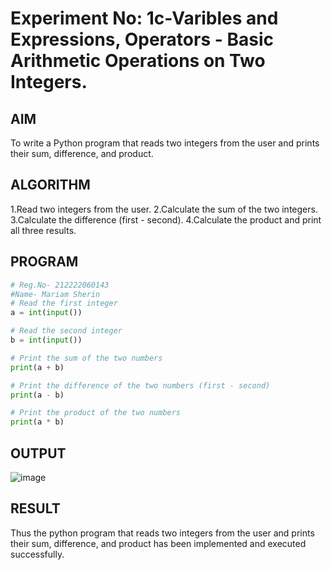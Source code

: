 # Experiment No: 1c-Varibles and Expressions, Operators - Basic Arithmetic Operations on Two Integers.

## AIM
To write a Python program that reads two integers from the user and prints their sum, difference, and product.

## ALGORITHM
1.Read two integers from the user.
2.Calculate the sum of the two integers.
3.Calculate the difference (first - second).
4.Calculate the product and print all three results.

## PROGRAM
```python
# Reg.No- 212222060143
#Name- Mariam Sherin
# Read the first integer
a = int(input())

# Read the second integer
b = int(input())

# Print the sum of the two numbers
print(a + b)

# Print the difference of the two numbers (first - second)
print(a - b)

# Print the product of the two numbers
print(a * b)


```

## OUTPUT
![image](https://github.com/user-attachments/assets/25645821-a9ad-47c3-a8cf-acd948ccf570)


## RESULT
Thus the python program that reads two integers from the user and prints their sum, difference, and product has been implemented and executed successfully.
